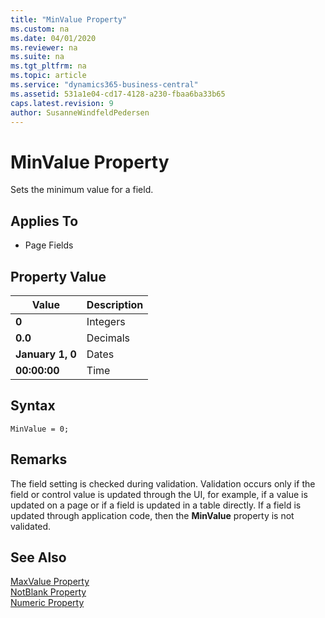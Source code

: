 ```yaml
---
title: "MinValue Property"
ms.custom: na
ms.date: 04/01/2020
ms.reviewer: na
ms.suite: na
ms.tgt_pltfrm: na
ms.topic: article
ms.service: "dynamics365-business-central"
ms.assetid: 531a1e04-cd17-4128-a230-fbaa6ba33b65
caps.latest.revision: 9
author: SusanneWindfeldPedersen
---
```


 

# MinValue Property
Sets the minimum value for a field.  
  
## Applies To  
  
-   Page Fields  
  
## Property Value  
  
|**Value**|**Description**|  
|---------|---------------|  
|**0**|Integers|  
|**0.0**|Decimals|  
|**January 1, 0**|Dates|  
|**00:00:00**|Time|  

## Syntax
```
MinValue = 0;
```
 
## Remarks  
 The field setting is checked during validation. Validation occurs only if the field or control value is updated through the UI, for example, if a value is updated on a page or if a field is updated in a table directly. If a field is updated through application code, then the **MinValue** property is not validated.  
  
## See Also  
 [MaxValue Property](devenv-maxvalue-property.md)   
 [NotBlank Property](devenv-notblank-property.md)   
 [Numeric Property](devenv-numeric-property.md)